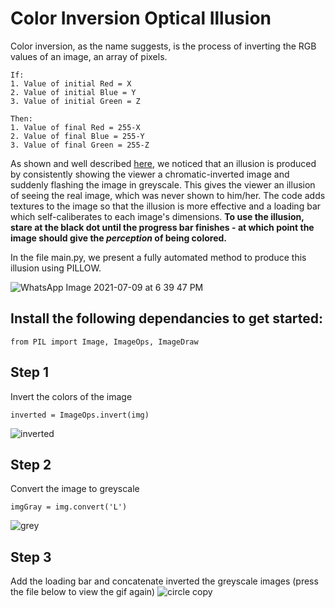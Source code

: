 # Color Inversion Optical Illusion


Color inversion, as the name suggests, is the process of inverting the RGB values of an image, an array of pixels.
```
If:
1. Value of initial Red = X
2. Value of initial Blue = Y
3. Value of initial Green = Z

Then:
1. Value of final Red = 255-X
2. Value of final Blue = 255-Y
3. Value of final Green = 255-Z
```
As shown and well described [here](https://t3hz0r.com/post/colour-afterimage-optical-illusion-tutorial/), we noticed that an illusion is produced by consistently showing the viewer a chromatic-inverted image and suddenly flashing the image in greyscale. This gives the viewer an illusion of seeing the real image, which was never shown to him/her. The code adds textures to the image so that the illusion is more effective and a loading bar which self-caliberates to each image's dimensions. **To use the illusion, stare at the black dot until the progress bar finishes - at which point the image should give the *perception* of being colored.**

In the file main.py, we present a fully automated method to produce this illusion using PILLOW.

![WhatsApp Image 2021-07-09 at 6 39 47 PM](https://user-images.githubusercontent.com/63454581/125087880-81d32680-e0ea-11eb-8516-5b1446f77941.jpeg)


## Install the following dependancies to get started:
```
from PIL import Image, ImageOps, ImageDraw
```

## Step 1
Invert the colors of the image
```
inverted = ImageOps.invert(img)
```
![inverted](https://user-images.githubusercontent.com/63454581/125088078-b2b35b80-e0ea-11eb-853f-a7f9ecc4ddda.jpeg)

## Step 2
Convert the image to greyscale
```
imgGray = img.convert('L')
```
![grey](https://user-images.githubusercontent.com/63454581/125088051-afb86b00-e0ea-11eb-8b28-2b2751d9e61e.jpeg)

## Step 3
Add the loading bar and concatenate inverted the greyscale images (press the file below to view the gif again)
![circle copy](https://user-images.githubusercontent.com/63454581/125088166-cbbc0c80-e0ea-11eb-96fb-caf22fb9a8d8.gif)
